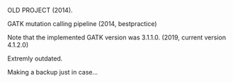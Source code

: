 OLD PROJECT (2014). 

GATK mutation calling pipeline (2014, bestpractice)

Note that the implemented GATK version was 3.1.1.0. (2019, current version 4.1.2.0)


Extremly outdated. 

Making a backup just in case...

